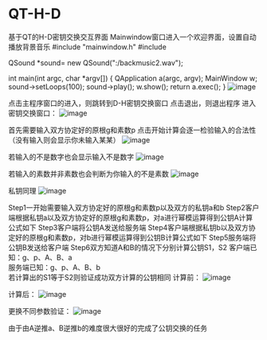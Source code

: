 # QT-H-D
基于QT的H-D密钥交换交互界面
Mainwindow窗口进入一个欢迎界面，设置自动播放背景音乐
#include "mainwindow.h"
#include <QApplication>

QSound *sound= new QSound(":/backmusic2.wav");

int main(int argc, char *argv[])
{
    QApplication a(argc, argv);
    MainWindow w;
    sound->setLoops(100);
    sound->play();
    w.show();
    return a.exec();
}
 ![image](https://github.com/xxxderui/QT-H-D/assets/126744071/dc6d8090-d5a1-42c7-a285-f35b0646a153)

点击主程序窗口的进入，则跳转到D-H密钥交换窗口
点击退出，则退出程序
进入密钥交换窗口：
 ![image](https://github.com/xxxderui/QT-H-D/assets/126744071/7c174467-0e4d-42e1-85d6-577c1b2c3420)

首先需要输入双方协定好的原根g和素数p
点击开始计算会逐一检验输入的合法性（没有输入则会显示你未输入某某）
 ![image](https://github.com/xxxderui/QT-H-D/assets/126744071/b13f101d-8657-4392-b57c-c3d8285c4efb)

若输入的不是数字也会显示输入不是数字
 ![image](https://github.com/xxxderui/QT-H-D/assets/126744071/744126e5-1a54-4374-864e-f373fd198353)

若输入的素数并非素数也会判断为你输入的不是素数
 ![image](https://github.com/xxxderui/QT-H-D/assets/126744071/4ec4e8ff-667c-4d30-8da2-18ee1be6de18)

私钥同理
 ![image](https://github.com/xxxderui/QT-H-D/assets/126744071/08a84ba0-7e79-49f6-b001-323a30b9a69a)

Step1一开始需要输入双方协定好的原根g和素数p以及双方的私钥a和b
Step2客户端根据私钥a以及双方协定好的原根g和素数p，对a进行幂模运算得到公钥A计算公式如下 
Step3客户端将公钥A发送给服务端
Step4客户端根据私钥b以及双方协定好的原根g和素数p，对b进行幂模运算得到公钥B计算公式如下 
Step5服务端将公钥B发送给客户端
Step6双方知道A和B的情况下分别计算公钥S1，S2
客户端已知：g、p、A、B、a  
服务端已知：g、p、A、B、b  
若计算出的S1等于S2则验证成功双方计算的公钥相同
计算前：
 ![image](https://github.com/xxxderui/QT-H-D/assets/126744071/dcb64150-21a9-4bd9-8a5c-8acf3fa1b706)

计算后：
 ![image](https://github.com/xxxderui/QT-H-D/assets/126744071/32e0e870-68c0-4819-8f43-a3e580524072)

更换不同参数验证：
 ![image](https://github.com/xxxderui/QT-H-D/assets/126744071/5daa2bea-75e6-4c20-bb04-9714c05a7a1c)

由于由A逆推a、B逆推b的难度很大很好的完成了公钥交换的任务
